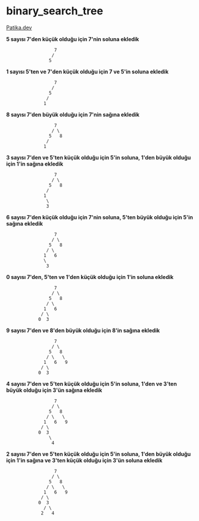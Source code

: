 # binary_search_tree
[Patika.dev](https://www.patika.dev/tr)


**5 sayısı 7'den küçük olduğu için 7'nin soluna ekledik**

                      7
                     / 
                    5

**1 sayısı 5'ten ve 7'den küçük olduğu için 7 ve 5'in soluna ekledik** 

                      7
                     / 
                    5   
                   / 
                  1 

**8 sayısı 7'den büyük olduğu için 7'nin sağına ekledik** 

                      7
                     / \
                    5   8
                   / 
                  1 
              
**3 sayısı  7'den ve 5'ten küçük olduğu için 5'in soluna, 1'den büyük olduğu için 1'in sağına ekledik**

                      7
                     / \
                    5   8
                   / 
                  1
                   \
                   3


**6 sayısı 7'den küçük olduğu için 7'nin soluna, 5'ten büyük olduğu için 5'in sağına ekledik**  

                      7
                     / \
                    5   8
                   / \   
                  1   6   
                  \
                   3


**0 sayısı  7'den, 5'ten ve 1'den küçük olduğu için 1'in soluna ekledik**  

                      7
                     / \
                    5   8
                   / \   
                  1   6   
                 / \
                0  3
                 

**9 sayısı  7'den ve 8'den büyük olduğu için  8'in sağına ekledik**  

                      7
                     / \
                    5   8
                   / \   \
                  1   6   9
                 / \
                0  3


**4 sayısı  7'den ve 5'ten küçük olduğu için 5'in soluna, 1'den ve 3'ten büyük olduğu için 3'ün sağına ekledik** 

                      7
                     / \
                    5   8
                   / \   \
                  1   6   9
                 / \
                0  3
                    \
                     4
 

**2 sayısı  7'den ve 5'ten küçük olduğu için 5'in soluna, 1'den büyük olduğu için 1'in sağına ve 3'ten küçük olduğu için 3'ün soluna ekledik** 

                      7
                     / \
                    5   8
                   / \   \
                  1   6   9
                 / \
                0  3
                  / \
                 2   4
